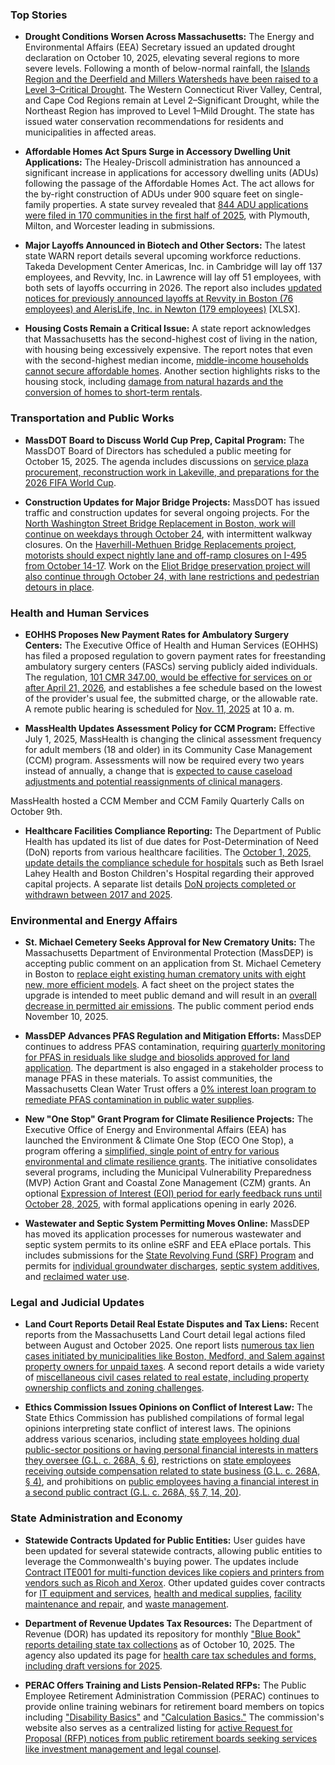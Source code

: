 ### **Top Stories**


*   **Drought Conditions Worsen Across Massachusetts:** The Energy and Environmental Affairs (EEA) Secretary issued an updated drought declaration on October 10, 2025, elevating several regions to more severe levels. Following a month of below-normal rainfall, the [Islands Region and the Deerfield and Millers Watersheds have been raised to a Level 3–Critical Drought](https://www.mass.gov/info-details/drought-status). The Western Connecticut River Valley, Central, and Cape Cod Regions remain at Level 2–Significant Drought, while the Northeast Region has improved to Level 1–Mild Drought. The state has issued water conservation recommendations for residents and municipalities in affected areas.

*   **Affordable Homes Act Spurs Surge in Accessory Dwelling Unit Applications:** The Healey-Driscoll administration has announced a significant increase in applications for accessory dwelling units (ADUs) following the passage of the Affordable Homes Act. The act allows for the by-right construction of ADUs under 900 square feet on single-family properties. A state survey revealed that [844 ADU applications were filed in 170 communities in the first half of 2025](https://www.mass.gov/news/adu-applications-surge-statewide-under-governor-healeys-affordable-homes-act-0), with Plymouth, Milton, and Worcester leading in submissions.

*   **Major Layoffs Announced in Biotech and Other Sectors:** The latest state WARN report details several upcoming workforce reductions. Takeda Development Center Americas, Inc. in Cambridge will lay off 137 employees, and Revvity, Inc. in Lawrence will lay off 51 employees, with both sets of layoffs occurring in 2026. The report also includes [updated notices for previously announced layoffs at Revvity in Boston (76 employees) and AlerisLife, Inc. in Newton (179 employees)](https://www.mass.gov/doc/warn-report-for-the-week-ending-october-10-2025/download) [XLSX].

*   **Housing Costs Remain a Critical Issue:** A state report acknowledges that Massachusetts has the second-highest cost of living in the nation, with housing being excessively expensive. The report notes that even with the second-highest median income, [middle-income households cannot secure affordable homes](https://www.mass.gov/report/cost-and-consequences-table-of-contents). Another section highlights risks to the housing stock, including [damage from natural hazards and the conversion of homes to short-term rentals](https://www.mass.gov/report/conditions-and-risks-table-of-contents).

### **Transportation and Public Works**

*   **MassDOT Board to Discuss World Cup Prep, Capital Program:** The MassDOT Board of Directors has scheduled a public meeting for October 15, 2025. The agenda includes discussions on [service plaza procurement, reconstruction work in Lakeville, and preparations for the 2026 FIFA World Cup](https://www.mass.gov/event/meeting-of-the-massdot-board-of-directors-october-2025-10-15-2025).

*   **Construction Updates for Major Bridge Projects:** MassDOT has issued traffic and construction updates for several ongoing projects. For the [North Washington Street Bridge Replacement in Boston, work will continue on weekdays through October 24](https://www.mass.gov/info-details/traffic-and-construction-updates-north-washington-street-bridge-replacement), with intermittent walkway closures. On the [Haverhill-Methuen Bridge Replacements project, motorists should expect nightly lane and off-ramp closures on I-495 from October 14-17](https://www.mass.gov/info-details/traffic-and-construction-updates-haverhill-methuen-bridge-replacements). Work on the [Eliot Bridge preservation project will also continue through October 24, with lane restrictions and pedestrian detours in place](https://www.mass.gov/info-details/traffic-and-construction-updates-eliot-bridge-preservation).


### **Health and Human Services**

*   **EOHHS Proposes New Payment Rates for Ambulatory Surgery Centers:** The Executive Office of Health and Human Services (EOHHS) has filed a proposed regulation to govern payment rates for freestanding ambulatory surgery centers (FASCs) serving publicly aided individuals. The regulation, [101 CMR 347.00, would be effective for services on or after April 21, 2026](https://www.mass.gov/doc/proposed-regulation-date-filed-october-10-2025-0/download), and establishes a fee schedule based on the lowest of the provider's usual fee, the submitted charge, or the allowable rate. A remote public hearing is scheduled for [Nov. 11, 2025](https://www.mass.gov/doc/notice-of-public-hearing-660/download) at 10 a. m. 

*   **MassHealth Updates Assessment Policy for CCM Program:** Effective July 1, 2025, MassHealth is changing the clinical assessment frequency for adult members (18 and older) in its Community Case Management (CCM) program. Assessments will now be required every two years instead of annually, a change that is [expected to cause caseload adjustments and potential reassignments of clinical managers](https://www.mass.gov/info-details/masshealth-emails-for-ccm-members-and-families). 

MassHealth hosted a CCM Member and CCM Family Quarterly Calls on October 9th.

*   **Healthcare Facilities Compliance Reporting:** The Department of Public Health has updated its list of due dates for Post-Determination of Need (DoN) reports from various healthcare facilities. The [October 1, 2025, update details the compliance schedule for hospitals](https://www.mass.gov/doc/post-don-reports-due-list/download) such as Beth Israel Lahey Health and Boston Children's Hospital regarding their approved capital projects. A separate list details [DoN projects completed or withdrawn between 2017 and 2025](https://www.mass.gov/info-details/don-completed-projects).

### **Environmental and Energy Affairs**

*   **St. Michael Cemetery Seeks Approval for New Crematory Units:** The Massachusetts Department of Environmental Protection (MassDEP) is accepting public comment on an application from St. Michael Cemetery in Boston to [replace eight existing human crematory units with eight new, more efficient models](https://www.mass.gov/doc/stmichael-notice-english/download). A fact sheet on the project states the upgrade is intended to meet public demand and will result in an [overall decrease in permitted air emissions](https://www.mass.gov/doc/stmichael-fact-sheet-english/download). The public comment period ends November 10, 2025.

*   **MassDEP Advances PFAS Regulation and Mitigation Efforts:** MassDEP continues to address PFAS contamination, requiring [quarterly monitoring for PFAS in residuals like sludge and biosolids approved for land application](https://www.mass.gov/info-details/residuals-biosolids). The department is also engaged in a stakeholder process to manage PFAS in these materials. To assist communities, the Massachusetts Clean Water Trust offers a [0% interest loan program to remediate PFAS contamination in public water supplies](https://www.mass.gov/info-details/pfas-mitigation-loans-0-interest).

*   **New "One Stop" Grant Program for Climate Resilience Projects:** The Executive Office of Energy and Environmental Affairs (EEA) has launched the Environment & Climate One Stop (ECO One Stop), a program offering a [simplified, single point of entry for various environmental and climate resilience grants](https://www.mass.gov/info-details/environment-climate-one-stop). The initiative consolidates several programs, including the Municipal Vulnerability Preparedness (MVP) Action Grant and Coastal Zone Management (CZM) grants. An optional [Expression of Interest (EOI) period for early feedback runs until October 28, 2025](https://www.mass.gov/info-details/eco-expression-of-interest), with formal applications opening in early 2026.

*   **Wastewater and Septic System Permitting Moves Online:** MassDEP has moved its application processes for numerous wastewater and septic system permits to its online eSRF and EEA ePlace portals. This includes submissions for the [State Revolving Fund (SRF) Program](https://www.mass.gov/lists/state-revolving-fund-applications-forms) and permits for [individual groundwater discharges](https://www.mass.gov/how-to/wp79-85-individual-discharge-permits), [septic system additives](https://www.mass.gov/how-to/wp-62-septic-system-additives-effluent-tee-filters-grease-removal-devices), and [reclaimed water use](https://www.mass.gov/how-to/wp84-reclaimed-water-use).

### **Legal and Judicial Updates**

*   **Land Court Reports Detail Real Estate Disputes and Tax Liens:** Recent reports from the Massachusetts Land Court detail legal actions filed between August and October 2025. One report lists [numerous tax lien cases initiated by municipalities like Boston, Medford, and Salem against property owners for unpaid taxes](https://www.mass.gov/doc/tax-lien-cases/download). A second report details a wide variety of [miscellaneous civil cases related to real estate, including property ownership conflicts and zoning challenges](https://www.mass.gov/doc/miscellaneous-cases/download).

*   **Ethics Commission Issues Opinions on Conflict of Interest Law:** The State Ethics Commission has published compilations of formal legal opinions interpreting state conflict of interest laws. The opinions address various scenarios, including [state employees holding dual public-sector positions or having personal financial interests in matters they oversee (G.L. c. 268A, § 6)](https://www.mass.gov/info-details/state-employee-gl-c-268a-ss-6-legal-opinions), restrictions on [state employees receiving outside compensation related to state business (G.L. c. 268A, § 4)](https://www.mass.gov/info-details/state-employees-gl-c-268a-ss-4-legal-opinions), and prohibitions on [public employees having a financial interest in a second public contract (G.L. c. 268A, §§ 7, 14, 20)](https://www.mass.gov/info-details/public-employees-who-have-a-financial-interest-in-additional-public-contracts-gl-c-268a-ssss-7-14-20-legal-opinions).

### **State Administration and Economy**

*   **Statewide Contracts Updated for Public Entities:** User guides have been updated for several statewide contracts, allowing public entities to leverage the Commonwealth's buying power. The updates include [Contract ITE001 for multi-function devices like copiers and printers from vendors such as Ricoh and Xerox](https://www.mass.gov/doc/ite001/download). Other updated guides cover contracts for [IT equipment and services](https://www.mass.gov/info-details/it-equipment-and-services-contract-user-guides), [health and medical supplies](https://www.mass.gov/info-details/health-and-medical-contract-user-guides), [facility maintenance and repair](https://www.mass.gov/info-details/facility-maintenance-repair-and-operations-contract-user-guides), and [waste management](https://www.mass.gov/info-details/waste-management-and-recycling-contract-user-guides).

*   **Department of Revenue Updates Tax Resources:** The Department of Revenue (DOR) has updated its repository for monthly ["Blue Book" reports detailing state tax collections](https://www.mass.gov/lists/massachusetts-dor-blue-book-reports) as of October 10, 2025. The agency also updated its page for [health care tax schedules and forms, including draft versions for 2025](https://www.mass.gov/lists/massachusetts-health-care-tax-schedules-and-forms).

*   **PERAC Offers Training and Lists Pension-Related RFPs:** The Public Employee Retirement Administration Commission (PERAC) continues to provide online training webinars for retirement board members on topics including ["Disability Basics"](https://www.mass.gov/event/disability-basics-05-16-2024) and ["Calculation Basics."](https://www.mass.gov/info-details/calculation-basics) The commission's website also serves as a centralized listing for [active Request for Proposal (RFP) notices from public retirement boards seeking services like investment management and legal counsel](https://www.mass.gov/info-details/retirement-board-request-for-proposal-rfp-notices).
